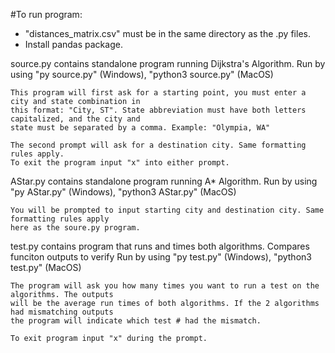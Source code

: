 #To run program:
- "distances_matrix.csv" must be in the same directory as the .py files.
- Install pandas package.

source.py contains standalone program running Dijkstra's Algorithm.
    Run by using "py source.py" (Windows), "python3 source.py" (MacOS)

    This program will first ask for a starting point, you must enter a city and state combination in
    this format: "City, ST". State abbreviation must have both letters capitalized, and the city and
    state must be separated by a comma. Example: "Olympia, WA"

    The second prompt will ask for a destination city. Same formatting rules apply.
    To exit the program input "x" into either prompt.


AStar.py contains standalone program running A* Algorithm.
    Run by using "py AStar.py" (Windows), "python3 AStar.py" (MacOS)

    You will be prompted to input starting city and destination city. Same formatting rules apply
    here as the soure.py program.

test.py contains program that runs and times both algorithms. Compares funciton outputs to verify
    Run by using "py test.py" (Windows), "python3 test.py" (MacOS)

    The program will ask you how many times you want to run a test on the algorithms. The outputs
    will be the average run times of both algorithms. If the 2 algorithms had mismatching outputs
    the program will indicate which test # had the mismatch.

    To exit program input "x" during the prompt.
